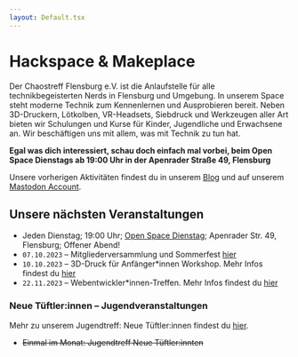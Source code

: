 ```yaml
---
layout: Default.tsx
---
```


# Hackspace & Makeplace

Der Chaostreff Flensburg e.V. ist die Anlaufstelle für alle technikbegeisterten Nerds in Flensburg und Umgebung. In unserem Space steht moderne Technik zum Kennenlernen und Ausprobieren bereit. Neben 3D-Druckern, Lötkolben, VR-Headsets, Siebdruck und Werkzeugen aller Art bieten wir Schulungen und Kurse für Kinder, Jugendliche und Erwachsene an. Wir beschäftigen uns mit allem, was mit Technik zu tun hat.

**Egal was dich interessiert, schau doch einfach mal vorbei, beim Open Space Dienstags ab 19:00 Uhr in der Apenrader Straße 49, Flensburg**

Unsere vorherigen Aktivitäten findest du in unserem [Blog](/blog/page/1) und auf unserem [Mastodon Account](https://chaos.social/@chaos_fl). 

## Unsere nächsten Veranstaltungen

- Jeden Dienstag; 19:00 Uhr; [Open Space Dienstag](/mitmachen/openSpace/); Apenrader Str. 49, Flensburg; Offener Abend!
- `07.10.2023` – Mitgliederversammlung und Sommerfest [hier](/blog/2023/sommerfest/)
- `10.10.2023` – 3D-Druck für Anfänger*innen Workshop. Mehr Infos findest du [hier](/blog/2023/3d-druck-fuer-anfaenger-innen/)
- `22.11.2023` – Webentwickler*innen-Treffen. Mehr Infos findest du [hier](/events/webdevmeetup/)

### Neue Tüftler:innen – Jugendveranstaltungen

Mehr zu unserem Jugendtreff: Neue Tüftler:innen findest du [hier](/jugendtreff-neue-tueftler/).

- ~~Einmal im Monat: Jugendtreff Neue Tüftler:innten~~

